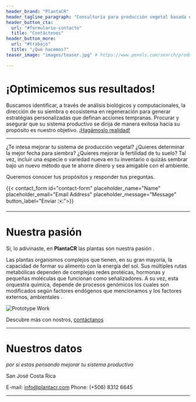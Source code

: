```yaml
---
header_brand: "PlantaCR"
header_tagline_paragraph: "Consultoría para producción vegetal basada en fisiología y biología molecular. Detección temprana de eventos clave en el desarrollo de las plantas, que guían la producción hacia una cosecha óptima."
header_button_cta:
  url: "#formulario-contacto"
  title: "Contáctenos"
header_button_more:
  url: "#trabajo"
  title: "¿Qué hacemos?"
teaser_image: "images/teaser.jpg" # https://www.pexels.com/search/product%20testing/

---
```


# ¡Optimicemos sus resultados!

Buscamos identificar, a través de análisis biológicos y computacionales, la dirección de su siembra o ecosistema en regeneración para generar estratégias personalizadas que definan acciones tempranas. Procurar y asegurar que su sistema productivo se dirija de manera exitosa hacia su propósito es nuestro objetivo. [¡Hagámoslo realidad!](#formulario-contacto)

---

¿Te intesa mejorar tu sistema de producción vegetal? ¿Quieres determinar la mejor fecha para siembra? ¿Quieres mejorar la fertilidad de tu suelo? Tal vez, incluir una especie o variedad nueva en tu inventario o quizás sembrar bajo un nuevo método que te ahorre dinero y sea amigable con el ambiente.

Queremos conocer tus propósitos y responder tus preguntas.

{{< contact_form id="contact-form" placeholder_name="Name" placeholder_email="Email Address" placeholder_message="Message" button_label="Enviar ✉️">}}

---

# Nuestra pasión

Sí, lo adivinaste, en **PlantaCR** las plantas son nuestra pasión <!--:seedling: :herb: :deciduous_tree: :cherry_blossom: :tomato: :lemon: :corn: :watermelon:--> .

Las plantas organismos complejos que tienen, en su gran mayoría, la capacidad de formar su alimento con la energía del sol. Sus múltiples rutas metabólicas dependen de complejas redes protéicas, hormonas y pequeñas moléculas que funcionan como señalizadores. A su vez, esta orquestra química, depende de procesos genómicos los cuales son modificados según factores endógenos que mencionamos y los factores externos, ambientales <!--:sunny: :partly_sunny: :cloud: :umbrella: y biológicos :bug: :beetle: :ant: :worm: :microbe:--> .


![Prototype Work](images/prototype.jpg) <!-- https://www.pexels.com/search/product%20testing/ -->

Descubre más con nostros, [contáctanos](#formulario-contacto)

---

# Nuestros datos

*por si estas pensando mejorar tu sistema productivo*

San José
Costa Rica

E-mail: info@plantacr.com
Phone: (+506) 8312 6645

---

<!--# Stay in touch

Let's stay in touch. Sign up for our newsletter. Do not worry, we will not bother you with boring details. Expect nice & tight updates about once or twice every 3 months.

{{< newsletter_sign_up id="newsletter-sign-up-form" placeholder_email="Your Email" button_label="Sign up">}}-->
